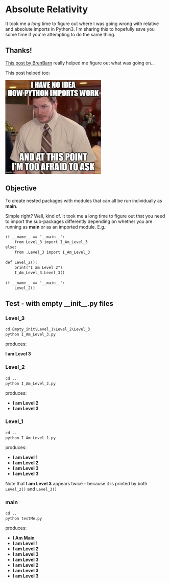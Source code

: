 # Absolute Relativity

It took me a _long_ time to figure out where I was going wrong with relative and absolute imports in Python3.
I'm sharing this to hopefully save you some time if you're attempting to do the same thing.

## Thanks!

[This post by BrenBarn](https://stackoverflow.com/a/14132912) really helped me figure out what was going on...

This post helped too:

[![No Idea](img/AndyRelativeImports.jpg)](https://iq-inc.com/importerror-attempted-relative-import/)

## Objective

To create nested packages with modules that can all be run individually as __main__.

Simple right? Well, kind of. It took me a long time to figure out that you need to import the sub-packages differently
depending on whether you are running as __main__ or as an imported module. E.g.:

```
if __name__ == '__main__':
    from Level_3 import I_Am_Level_3
else:
    from .Level_3 import I_Am_Level_3

def Level_2():
    print("I am Level 2")
    I_Am_Level_3.Level_3()

if __name__ == '__main__':
    Level_2()
```

## Test - with empty \_\_init\_\_.py files

### Level_3

```
cd Empty_init\Level_1\Level_2\Level_3
python I_Am_Level_3.py
```

produces:

**I am Level 3**

### Level_2

```
cd ..
python I_Am_Level_2.py
```

produces:

* **I am Level 2**
* **I am Level 3**

### Level_1

```
cd ..
python I_Am_Level_1.py
```

produces:

* **I am Level 1**
* **I am Level 2**
* **I am Level 3**
* **I am Level 3**

Note that **I am Level 3** appears twice - because it is printed by both ```Level_2()``` and ```Level_3()```

### main

```
cd ..
python testMe.py
```

produces:

* **I Am Main**
* **I am Level 1**
* **I am Level 2**
* **I am Level 3**
* **I am Level 3**
* **I am Level 2**
* **I am Level 3**
* **I am Level 3**


